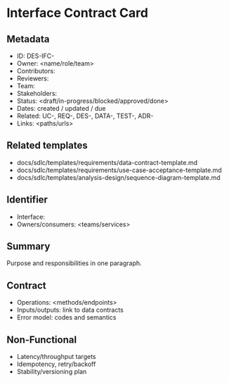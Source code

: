 # Interface Contract Card

## Metadata
- ID: DES-IFC-<id>
- Owner: <name/role/team>
- Contributors: <list>
- Reviewers: <list>
- Team: <team>
- Stakeholders: <list>
- Status: <draft/in-progress/blocked/approved/done>
- Dates: created <YYYY-MM-DD> / updated <YYYY-MM-DD> / due <YYYY-MM-DD>
- Related: UC-<id>, REQ-<id>, DES-<id>, DATA-<id>, TEST-<id>, ADR-<id>
- Links: <paths/urls>

## Related templates
- docs/sdlc/templates/requirements/data-contract-template.md
- docs/sdlc/templates/requirements/use-case-acceptance-template.md
- docs/sdlc/templates/analysis-design/sequence-diagram-template.md

## Identifier
- Interface: <name>
- Owners/consumers: <teams/services>

## Summary
Purpose and responsibilities in one paragraph.

## Contract
- Operations: <methods/endpoints>
- Inputs/outputs: link to data contracts
- Error model: codes and semantics

## Non-Functional
- Latency/throughput targets
- Idempotency, retry/backoff
- Stability/versioning plan
